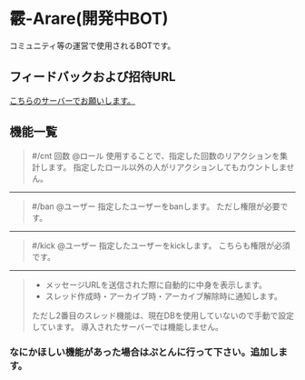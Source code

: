 # 霰-Arare(開発中BOT)
コミュニティ等の運営で使用されるBOTです。

## フィードバックおよび招待URL
[こちらのサーバーでお願いします。](https://discord.gg/R4fpnvHteP)

## 機能一覧

> #/cnt 回数 @ロール
使用することで、指定した回数のリアクションを集計します。
指定したロール以外の人がリアクションしてもカウントしません。

---

> #/ban @ユーザー
指定したユーザーをbanします。
ただし権限が必要です。

---

> #/kick @ユーザー
指定したユーザーをkickします。
こちらも権限が必須です。

---

> * メッセージURLを送信された際に自動的に中身を表示します。
> * スレッド作成時・アーカイブ時・アーカイブ解除時に通知します。
> 
> ただし2番目のスレッド機能は、現在DBを使用していないので手動で設定しています。
導入されたサーバーでは機能しません。

### なにかほしい機能があった場合はぷとんに行って下さい。追加します。

